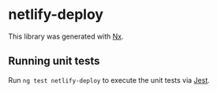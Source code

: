 # netlify-deploy

This library was generated with [Nx](https://nx.dev).

## Running unit tests

Run `ng test netlify-deploy` to execute the unit tests via [Jest](https://jestjs.io).
